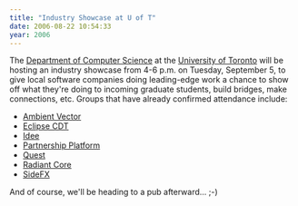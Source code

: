 ```yaml
---
title: "Industry Showcase at U of T"
date: 2006-08-22 10:54:33
year: 2006
---
```

The <a href="http://www.cs.utoronto.ca">Department of Computer Science</a> at the <a href="http://www.utoronto.ca">University of Toronto</a> will be hosting an industry showcase from 4-6 p.m. on Tuesday, September 5, to give local software companies doing leading-edge work a chance to show off what they're doing to incoming graduate students, build bridges, make connections, etc.  Groups that have already confirmed attendance include:
<ul>
	<li><a href="http://www.ambientvector.com">Ambient Vector</a></li>
	<li><a href="http://www.eclipse.org/cdt/">Eclipse CDT</a></li>
	<li><a href="http://www.ideeinc.com">Idee</a></li>
	<li><a href="http://www.partnershipplatform.ca/">Partnership Platform</a></li>
	<li><a href="http://www.quest.com">Quest</a></li>
	<li><a href="http://www.radiantcore.com">Radiant Core</a></li>
	<li><a href="http://www.sidefx.com">SideFX</a></li>
</ul>
And of course, we'll be heading to a pub afterward... ;-)
